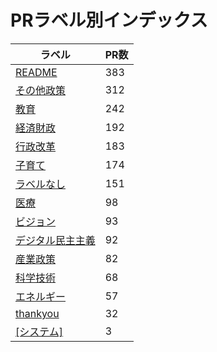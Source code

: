 # PRラベル別インデックス

| ラベル | PR数 |
|--------|------|
| [README](label_README.md) | 383 |
| [その他政策](label_その他政策.md) | 312 |
| [教育](label_教育.md) | 242 |
| [経済財政](label_経済財政.md) | 192 |
| [行政改革](label_行政改革.md) | 183 |
| [子育て](label_子育て.md) | 174 |
| [ラベルなし](label_ラベルなし.md) | 151 |
| [医療](label_医療.md) | 98 |
| [ビジョン](label_ビジョン.md) | 93 |
| [デジタル民主主義](label_デジタル民主主義.md) | 92 |
| [産業政策](label_産業政策.md) | 82 |
| [科学技術](label_科学技術.md) | 68 |
| [エネルギー](label_エネルギー.md) | 57 |
| [thankyou](label_thankyou.md) | 32 |
| [[システム]](label_[システム].md) | 3 |
